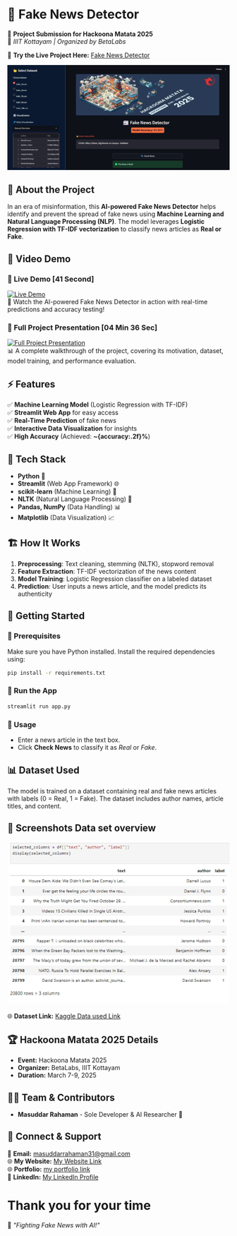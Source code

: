 # 📰 Fake News Detector

🚀 **Project Submission for Hackoona Matata 2025**  
📍 *IIIT Kottayam | Organized by BetaLabs*  

🔗 **Try the Live Project Here:** [Fake News Detector](https://masuddar-fake-news-detector-hackoona-matata-2025.streamlit.app/)  

![Hackoona Matata 2025](home.png)

## 📌 About the Project

In an era of misinformation, this **AI-powered Fake News Detector** helps identify and prevent the spread of fake news using **Machine Learning and Natural Language Processing (NLP)**. The model leverages **Logistic Regression with TF-IDF vectorization** to classify news articles as **Real or Fake**.

## 📌 Video Demo  

### 🔴 Live Demo  [41 Second]
[![Live Demo](https://img.youtube.com/vi/MmKO5bxPjMA/0.jpg)](https://youtu.be/MmKO5bxPjMA?list=PLAcfidRXNkeXaPTA6I2r3w2pWj31Be9ZZ)  
🎥 Watch the AI-powered Fake News Detector in action with real-time predictions and accuracy testing!  

### 🎯 Full Project Presentation  [04 Min 36 Sec]
[![Full Project Presentation](https://img.youtube.com/vi/LbZ4XBrdtMc/0.jpg)](https://www.youtube.com/watch?v=LbZ4XBrdtMc&list=PLAcfidRXNkeXaPTA6I2r3w2pWj31Be9ZZ&index=2&pp=gAQBiAQB)  
📊 A complete walkthrough of the project, covering its motivation, dataset, model training, and performance evaluation.  


## ⚡ Features
✅ **Machine Learning Model** (Logistic Regression with TF-IDF)  
✅ **Streamlit Web App** for easy access  
✅ **Real-Time Prediction** of fake news  
✅ **Interactive Data Visualization** for insights  
✅ **High Accuracy** (Achieved: **~{accuracy:.2f}%**)

## 🎯 Tech Stack
- **Python** 🐍
- **Streamlit** (Web App Framework) 🌐
- **scikit-learn** (Machine Learning) 🤖
- **NLTK** (Natural Language Processing) 📖
- **Pandas, NumPy** (Data Handling) 📊
- **Matplotlib** (Data Visualization) 📈

## 🏗️ How It Works
1. **Preprocessing**: Text cleaning, stemming (NLTK), stopword removal
2. **Feature Extraction**: TF-IDF vectorization of the news content
3. **Model Training**: Logistic Regression classifier on a labeled dataset
4. **Prediction**: User inputs a news article, and the model predicts its authenticity

## 🚀 Getting Started

### 🔹 Prerequisites
Make sure you have Python installed. Install the required dependencies using:
```bash
pip install -r requirements.txt
```

### 🔹 Run the App
```bash
streamlit run app.py
```

### 🔹 Usage
- Enter a news article in the text box.
- Click **Check News** to classify it as *Real* or *Fake*.

## 📊 Dataset Used
The model is trained on a dataset containing real and fake news articles with labels (0 = Real, 1 = Fake). The dataset includes author names, article titles, and content.

## 📌 Screenshots Data set overview
![data set](dataset.png)   
<br>
🌐 **Dataset Link:** [Kaggle Data used Link](https://www.kaggle.com/c/fake-news/data?select=train.csv)


## 🏆 Hackoona Matata 2025 Details
- **Event:** Hackoona Matata 2025
- **Organizer:** BetaLabs, IIIT Kottayam
- **Duration:** March 7-9, 2025

## 👨‍💻 Team & Contributors
- **Masuddar Rahaman** - Sole Developer & AI Researcher 🎯


## 🤝 Connect & Support
📧 **Email:** masuddarrahaman31@gmail.com  <br>
🌐 **My Website:** [My Website Link](https://masuddar.in/)  <br>
🌐 **Portfolio:** [my portfolio link](https://masuddar.netlify.app/)    <br>
🔗 **LinkedIn:** [My LinkedIn Profile](https://www.linkedin.com/in/masuddar-rahaman-b5044b283/)
<br> 

# Thank you for your time

🚀 *"Fighting Fake News with AI!"*

